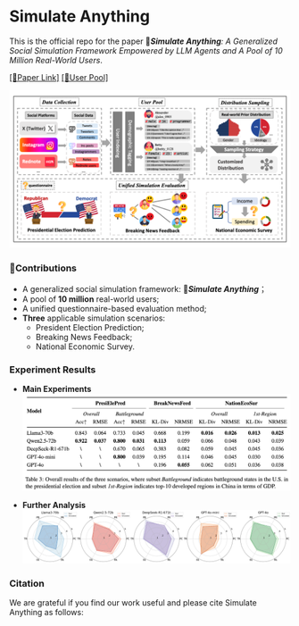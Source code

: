 # Simulate Anything
This is the official repo for the paper 🚀***Simulate Anything**: A Generalized Social Simulation Framework Empowered by LLM Agents and A Pool of 10 Million Real-World Users*. 

[\[📄Paper Link\]]() [\[🤗User Pool\]](https://huggingface.co/datasets/Lishi0905/SimulateAnything)

![framework](./assets/framework_v3.png)

### 🌟Contributions
- A generalized social simulation framework: 🚀***Simulate Anything***；
- A pool of **10 million** real-world users;
- A unified questionnaire-based evaluation method;
- **Three** applicable simulation scenarios:
  - President Election Prediction;
  - Breaking News Feedback;
  - National Economic Survey.

### Experiment Results
- **Main Experiments**
![mainexp](./assets/main_exp.png)

- **Further Analysis**
![furtherana](./assets/news_res5.png)

### Citation
We are grateful if you find our work useful and please cite Simulate Anything as follows:
```

```